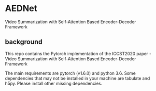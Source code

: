 # AEDNet
Video Summarization with Self-Attention Based Encoder-Decoder Framework

## background
This repo contains the Pytorch implementation of the ICCST2020 paper - Video Summarization with Self-Attention Based Encoder-Decoder Framework  
<div align=center><src="https://github.com/pingxvyufeng/AEDNet/blob/main/image/model.jpg"/></div>   
The main requirements are pytorch (v1.6.0) and python 3.6. Some dependencies that may not be installed in your machine are tabulate and h5py. Please install other missing dependencies.
